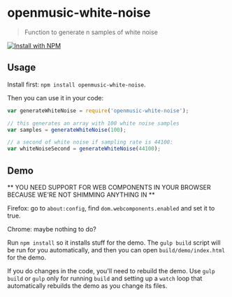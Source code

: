 # openmusic-white-noise

> Function to generate n samples of white noise

[![Install with NPM](https://nodei.co/npm/openmusic-white-noise.png?downloads=true&stars=true)](https://nodei.co/npm/openmusic-white-noise/)

## Usage

Install first: `npm install openmusic-white-noise`.

Then you can use it in your code:

```javascript
var generateWhiteNoise = require('openmusic-white-noise');

// this generates an array with 100 white noise samples
var samples = generateWhiteNoise(100);

// a second of white noise if sampling rate is 44100:
var whiteNoiseSecond = generateWhiteNoise(44100);
```

## Demo

** YOU NEED SUPPORT FOR WEB COMPONENTS IN YOUR BROWSER BECAUSE WE'RE NOT SHIMMING ANYTHING IN **

Firefox: go to `about:config`, find `dom.webcomponents.enabled` and set it to true.

Chrome: maybe nothing to do?

Run `npm install` so it installs stuff for the demo. The `gulp build` script will be run for you automatically, and then you can open `build/demo/index.html` for the demo.

If you do changes in the code, you'll need to rebuild the demo. Use `gulp build` or `gulp` only for running `build` and setting up a `watch` loop that automatically rebuilds the demo as you change its files.
